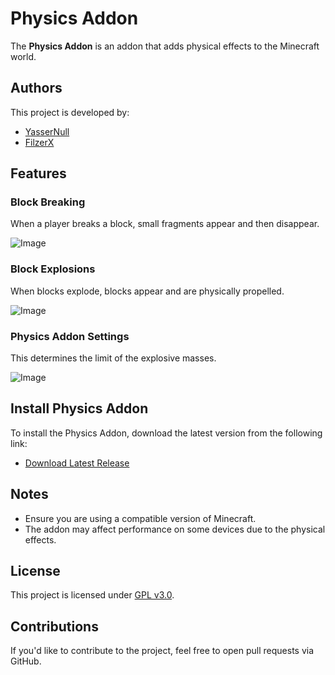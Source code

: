 # Physics Addon
The **Physics Addon** is an addon that adds physical effects to the Minecraft world.

## Authors

This project is developed by:
- [YasserNull](https://github.com/YasserNull)
- [FilzerX](#)

## Features

### Block Breaking
When a player breaks a block, small fragments appear and then disappear.

![Image](https://i.imgur.com/AeoxLaF.png)

### Block Explosions

When blocks explode, blocks appear and are physically propelled.

![Image](https://i.imgur.com/B31SxiS.png)

### Physics Addon Settings
This determines the limit of the explosive masses.

![Image](https://i.imgur.com/SCCQudT.png)

## Install Physics Addon

To install the Physics Addon, download the latest version from the following link:
- [Download Latest Release](https://github.com/YasserNull/Physics-Addon/releases)

## Notes
- Ensure you are using a compatible version of Minecraft.
- The addon may affect performance on some devices due to the physical effects.

## License

This project is licensed under [GPL v3.0](LICENSE).

## Contributions

If you'd like to contribute to the project, feel free to open pull requests via GitHub.
